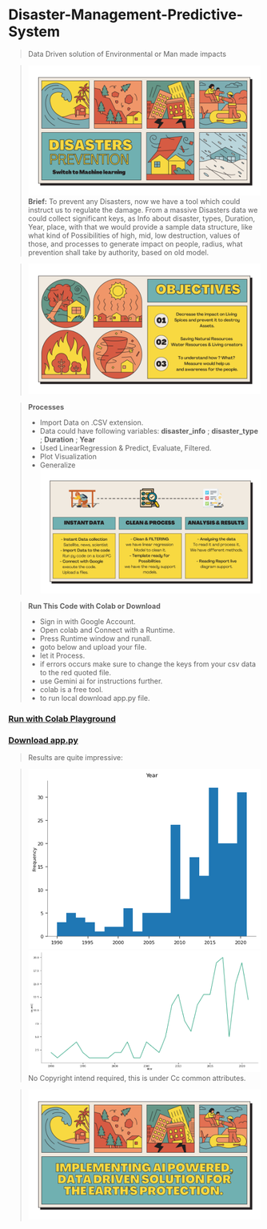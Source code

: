 # Disaster-Management-Predictive-System
> Data Driven solution of Environmental or Man made impacts

> ![](https://github.com/pushpajit-dev/Disaster-Management-Predictive-System-/blob/0f8feb5bf0e3bc631ce57e4025b218c6ed53e414/Intro.png)
> **Brief:**
> To prevent any Disasters, now we have a tool which could instruct us to regulate the damage.
> From a massive Disasters data we could collect significant keys, as Info about disaster, types, Duration, Year, place, with that we would provide a sample data structure, like what kind of Possibilities of high, mid, low destruction, values of those, and processes to generate impact on people, radius,  what prevention shall take by authority,  based on old model.

> ![Objectives](https://github.com/pushpajit-dev/Disaster-Management-Predictive-System-/blob/0f8feb5bf0e3bc631ce57e4025b218c6ed53e414/Objectives.png)

> **Processes**
> - Import Data on .CSV extension.
> - Data could have following variables: **disaster_info** ; **disaster_type** ; **Duration** ; **Year**
> - Used LinearRegression & Predict, Evaluate, Filtered.
> - Plot Visualization
> - Generalize
> ![Steps](https://github.com/pushpajit-dev/Disaster-Management-Predictive-System-/blob/978afb02ef9ea633b4c2b03097dc9992949c5e5b/Processes.png)

> **Run This Code with Colab or Download**
> - Sign in with Google Account.
> - Open colab and Connect with a Runtime.
> - Press Runtime window and runall.
> - goto below and upload your file.
> - let it Process.
> - if errors occurs make sure to change the keys from your csv data to the red quoted file.
> - use Gemini ai for instructions further.
> - colab is a free tool.
> - to run local download app.py file.

### [Run with Colab Playground](https://colab.research.google.com/drive/1ZJM4LZ-I2sHfJIhn3IjKfJzRcY9xIxLn)
### [Download app.py](https://drive.google.com/file/d/1FGupTxDygH1_sToxL5TTtF3_Do5J2dL7/view?usp=drivesdk)
> Results are quite impressive:

> ![](https://github.com/pushpajit-dev/Disaster-Management-Predictive-System-/blob/978afb02ef9ea633b4c2b03097dc9992949c5e5b/Bar%20graphic.png) ![](https://github.com/pushpajit-dev/Disaster-Management-Predictive-System-/blob/978afb02ef9ea633b4c2b03097dc9992949c5e5b/Curve%20graphic.png)
> No Copyright intend required, this is under Cc common attributes.

> ![Final](https://github.com/pushpajit-dev/Disaster-Management-Predictive-System-/blob/978afb02ef9ea633b4c2b03097dc9992949c5e5b/Final.png)
